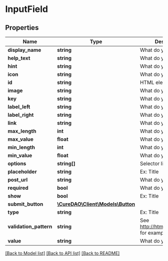 # InputField

## Properties
Name | Type | Description | Notes
------------ | ------------- | ------------- | -------------
**display_name** | **string** | What do you expect? | 
**help_text** | **string** | What do you expect? | [optional] 
**hint** | **string** | What do you expect? | [optional] 
**icon** | **string** | What do you expect? | [optional] 
**id** | **string** | HTML element id | [optional] 
**image** | **string** | What do you expect? | [optional] 
**key** | **string** | What do you expect? | [optional] 
**label_left** | **string** | What do you expect? | [optional] 
**label_right** | **string** | What do you expect? | [optional] 
**link** | **string** | What do you expect? | [optional] 
**max_length** | **int** | What do you expect? | [optional] 
**max_value** | **float** | What do you expect? | [optional] 
**min_length** | **int** | What do you expect? | [optional] 
**min_value** | **float** | What do you expect? | [optional] 
**options** | **string[]** | Selector list options | [optional] 
**placeholder** | **string** | Ex: Title | [optional] 
**post_url** | **string** | What do you expect? | [optional] 
**required** | **bool** | What do you expect? | [optional] 
**show** | **bool** | Ex: Title | [optional] 
**submit_button** | [**\CureDAO\Client\Models\Button**](Button.md) |  | [optional] 
**type** | **string** | Ex: Title | 
**validation_pattern** | **string** | See http://html5pattern.com/ for examples | [optional] 
**value** | **string** | What do you expect? | [optional] 

[[Back to Model list]](../../README.md#documentation-for-models) [[Back to API list]](../../README.md#documentation-for-api-endpoints) [[Back to README]](../../README.md)
